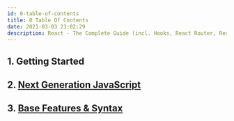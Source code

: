 ```yaml
---
id: 0-table-of-contents
title: 0 Table Of Contents
date: 2021-03-03 23:02:29
description: React - The Complete Guide (incl. Hooks, React Router, Redux)
---
```


## 1. Getting Started

## 2. [Next Generation JavaScript](02-next-gen-javascript/next-gen-javascript-summary)

## 3. [Base Features & Syntax](03-base-feature-syntax/Lessons/3-0-lesson)
